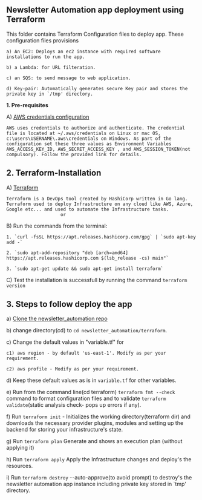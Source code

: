 __Newsletter Automation app deployment using Terraform__
------

This folder contains Terraform Configuration files to deploy app. These configuration files provisions
    
    a) An EC2: Deploys an ec2 instance with required software installations to run the app.
    
    b) a Lambda: for URL filteration.
    
    c) an SQS: to send message to web application.

    d) Key-pair: Automatically generates secure Key pair and stores the private key in `/tmp' directory.

__1. Pre-requisites__

A) [AWS credentials configuration](https://docs.aws.amazon.com/cli/latest/userguide/cli-configure-files.html)

    AWS uses credentials to authorize and authenticate. The credential file is located at ~/.aws/credentials on Linux or mac OS, c:\users\USERNAME\.aws\credentials on Windows. As part of the configuration set these three values as Environment Variables AWS_ACCESS_KEY_ID, AWS_SECRET_ACCESS_KEY , and AWS_SESSION_TOKEN(not compulsory). Follow the provided link for details.

__2. Terraform-Installation__
------

A) [Terraform](https://phoenixnap.com/kb/how-to-install-terraform)

    Terraform is a DevOps tool created by HashiCorp written in Go lang. Terraform used to deploy Infrastructure on any cloud like AWS, Azure, Google etc... and used to automate the Infrastructure tasks.
                        or
B) Run the commands from the terminal:

	1. `curl -fsSL https://apt.releases.hashicorp.com/gpg` | `sudo apt-key add -`
	
    2. `sudo apt-add-repository "deb [arch=amd64] https://apt.releases.hashicorp.com $(lsb_release -cs) main"`
	
    3. `sudo apt-get update && sudo apt-get install terraform`

C) Test the installation is successfull by running the command  `terraform version`

__3. Steps to follow deploy the app__
------

a) [Clone the newsletter_automation repo](https://github.com/qxf2/newsletter_automation.git)

b) change directory(cd) to `cd newsletter_automation/terraform`.

c) Change the default values in "variable.tf" for

    c1) aws region - by default 'us-east-1'. Modify as per your requirement.
    
    c2) aws profile - Modify as per your requirement.

d) Keep these default values as is in `variable.tf` for other variables.

e) Run from the command line(cd terraform)  `terraform fmt --check` command to format configuration files and to validate `terraform validate`(static analysis check- pops up errors if any).

f) Run `terraform init` - 
    Initializes the working directory(terraform dir) and downloads the necessary provider plugins, modules and setting up the backend for storing your infrastructure's state.

g) Run `terraform plan` 
    Generate and shows an execution plan (without applying it)

h) Run `terraform apply` 
    Apply the Infrastructure changes and deploy's the resources.

i) Run `terraform destroy` --auto-approve(to avoid prompt) to     destroy's the newsletter automation app instance including private key stored in `tmp' directory.